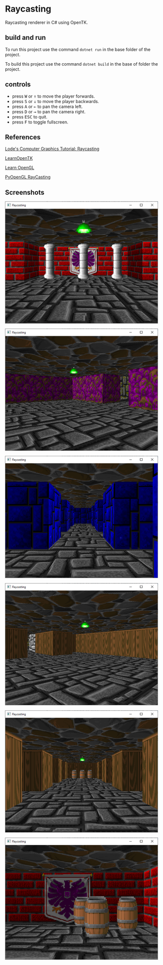 # Raycasting

 Raycasting renderer in C# using OpenTK.

## build and run

To run this project use the command `dotnet run` in the base folder of the project.

To build this project use the command `dotnet build` in the base of folder the project.

## controls

* press <kbd>W</kbd> or <kbd>↑</kbd> to move the player forwards.
* press <kbd>S</kbd> or <kbd>↓</kbd> to move the player backwards.
* press <kbd>A</kbd> or <kbd>←</kbd> to pan the camera left.
* press <kbd>D</kbd> or <kbd>→</kbd> to pan the camera right.
* press <kbd>ESC</kbd> to quit.
* press <kbd>F</kbd> to toggle fullscreen.

## References

[Lode's Computer Graphics Tutorial: Raycasting](https://lodev.org/cgtutor/raycasting.html)

[LearnOpenTK](https://opentk.net/learn/index.html)

[Learn OpenGL](https://learnopengl.com/)

[PyOpenGL RayCasting](https://www.youtube.com/watch?v=p61mCoASwZ0)

## Screenshots

![1](/Screenshots/example%201.png)

![2](/Screenshots/example%202.png)

![3](/Screenshots/example%203.png)

![4](/Screenshots/example%204.png)

![5](/Screenshots/example%205.png)

![6](/Screenshots/example%206.png)
